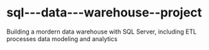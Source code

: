 # sql---data---warehouse--project
Building a mordern data warehouse with SQL Server, including ETL processes data modeling and analytics
